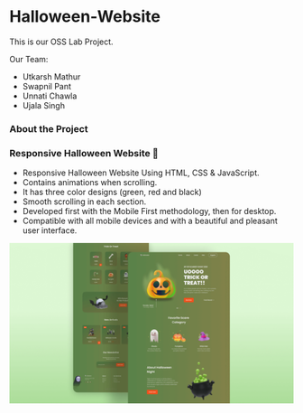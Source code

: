 # Halloween-Website

This is our OSS Lab Project.

Our Team:
- Utkarsh Mathur
- Swapnil Pant 
- Unnati Chawla
- Ujala Singh

### About the Project

### Responsive Halloween Website 🎃

- Responsive Halloween Website Using HTML, CSS & JavaScript.
- Contains animations when scrolling.
- It has three color designs (green, red and black)
- Smooth scrolling in each section.
- Developed first with the Mobile First methodology, then for desktop.
- Compatible with all mobile devices and with a beautiful and pleasant user interface.

![halloween](/preview.png)

